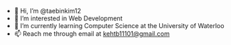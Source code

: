 - 👋 Hi, I’m @taebinkim12
- 👀 I’m interested in Web Development
- 🌱 I’m currently learning Computer Science at the University of Waterloo
- 📫 Reach me through email at kehtb11101@gmail.com

<!---
taebinkim12/taebinkim12 is a ✨ special ✨ repository because its `README.md` (this file) appears on your GitHub profile.
You can click the Preview link to take a look at your changes.
--->
